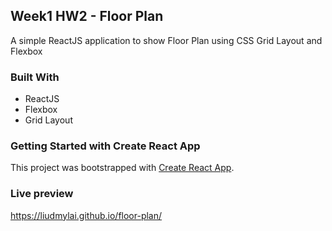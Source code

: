 
## Week1 HW2 - Floor Plan
A simple ReactJS application to show Floor Plan using CSS Grid Layout and Flexbox

### Built With
* ReactJS
* Flexbox
* Grid Layout

### Getting Started with Create React App
This project was bootstrapped with [Create React App](https://github.com/facebook/create-react-app).

### Live preview
https://liudmylai.github.io/floor-plan/